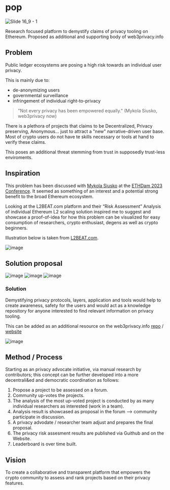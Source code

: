 # pop
![Slide 16_9 - 1](https://github.com/jen-sei/pop/assets/101796507/ac36c188-d67d-40e9-a27c-48e9e4c806a4)

Research focused platform to demystify claims of privacy tooling on Ethereum. Proposed as additional and supporting body of web3privacy.info

## Problem
Public ledger ecosystems are posing a high risk towards an individual user privacy. 


This is mainly due to:
- de-anonymizing users
- governmental surveillance
- infringement of individual right-to-privacy

> "Not every privacy has been empowered equally." (Mykola Siusko, web3privacy now)

There is a plethora of projects that claims to be Decentralized, Privacy preserving, Anonymous... just to attract a "new" narrative-driven user base. Most of crypto users do not have te skills necessary or tools at hand to verify these claims.

This poses an additional threat stemming from trust in supposedly trust-less enviroments.

## Inspiration
This problem has been discussed with [Mykola Siusko](https://twitter.com/nicksvyaznoy) at the [ETHDam 2023 Conference](https://www.ethdam.com/). It seemed as something of an interest and a potential strong benefit to the broad Ethereum ecosystem.


Looking at the L2BEAT.com platform and their “Risk Assessment” Analysis of individual Ethereum L2 scaling solution inspired me to suggest and showcase a proof-of-idea for how this problem can be visualized for easy consumption of researchers, crypto enthusiast, degens as well as crypto beginners.

Illustration below is taken from [L2BEAT.com](https://l2beat.com/scaling/tvl).

![image](https://github.com/jen-sei/pop/assets/101796507/2f4fda9b-084d-4805-b508-6de9157768b7)

## Solution proposal

![image](https://github.com/jen-sei/pop/assets/101796507/3f46e743-6a43-4548-a940-a6c4d1c14fcb)
![image](https://github.com/jen-sei/pop/assets/101796507/0e7938dc-af93-46bc-940f-519ff9fdb879)
![image](https://github.com/jen-sei/pop/assets/101796507/327ed733-babe-4cb2-9284-089bc5604a03)

### Solution

Demystifying privacy protocols, layers, application and tools would help to create awareness, safety for the users and would act as a knowledge repository for anyone interested to find relevant information on privacy tooling.

This can be added as an additional resource on the web3privacy.info [repo](https://github.com/web3privacy) / [website](https://web3privacy.info/)

![image](https://github.com/jen-sei/pop/assets/101796507/f73401e4-8c2e-44cf-9576-fdda850a9770)

## Method / Process
Starting as an privacy advocate initiative, via manual research by contributors; this concept can be further developed into a more decentrali&ed and democratic coordination as follows:

1. Propose a project to be assessed on a forum.
2. Community up-votes the projects.
3. The analysis of the most up-voted project is conducted by as many individual researchers as interested (work in a team).
4. Analysis result is showcased as proposal in the forum –> community participate in discussion.
5. A privacy advodate / researcher team adjust and prepares the final proposal.
6. The privacy risk assesment results are published via Guithub and on the Website.
7. Leaderboard is over time built.

## Vision
To create a collaborative and transparent platform that empowers the crypto community to assess and rank projects based on their privacy features.
